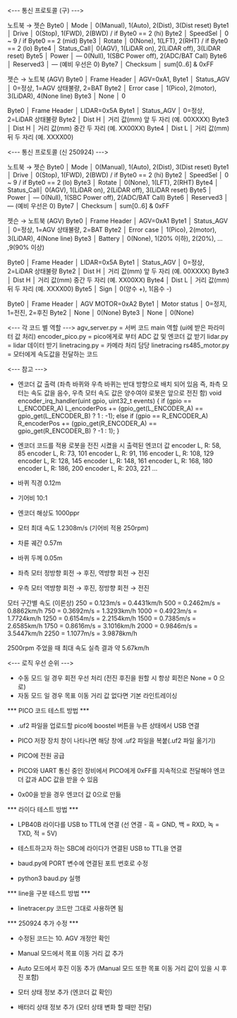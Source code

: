 <--- 통신 프로토콜 (구) --->

노트북 → 젯슨
Byte0 │ Mode       │ 0(Manual), 1(Auto), 2(Dist), 3(Dist reset)
Byte1 │ Drive      │ 0(Stop), 1(FWD), 2(BWD) / if Byte0 == 2 (hi)
Byte2 │ SpeedSel   │ 0 ~ 9                   / if Byte0 == 2 (mid)
Byte3 │ Rotate     │ 0(None), 1(LFT), 2(RHT) / if Byte0 == 2 (lo)
Byte4 │ Status_Call│ 0(AGV), 1(LiDAR on), 2(LiDAR off), 3(LiDAR reset)
Byte5 │ Power      │ —  0(Null), 1(SBC Power off), 2(ADC/BAT Call) 
Byte6 │ Reserved3  │ —  (예비 우선은 0)
Byte7 │ Checksum   │ sum[0..6] & 0xFF 

젯슨 → 노트북 (AGV)
Byte0 │ Frame Header  │ AGV=0xA1, 
Byte1 │ Status_AGV    │ 0=정상, 1=AGV 상태불량, 2=BAT
Byte2 │ Error case    │ 1(Pico), 2(motor), 3(LiDAR), 4(None line)
Byte3 │ None          │ 0

Byte0 │ Frame Header  │ LIDAR=0x5A
Byte1 │ Status_AGV    │ 0=정상, 2=LiDAR 상태불량
Byte2 │ Dist H   │ 거리 값(mm) 앞 두 자리 (예. 00XXXX)
Byte3 │ Dist H   │ 거리 값(mm) 중간 두 자리 (예. XX00XX)
Byte4 │ Dist L   │ 거리 값(mm) 뒤 두 자리 (예. XXXX00)

<--- 통신 프로토콜 (신 250924) --->

노트북 → 젯슨
Byte0 │ Mode       │ 0(Manual), 1(Auto), 2(Dist), 3(Dist reset)
Byte1 │ Drive      │ 0(Stop), 1(FWD), 2(BWD) / if Byte0 == 2 (hi)
Byte2 │ SpeedSel   │ 0 ~ 9                   / if Byte0 == 2 (lo)
Byte3 │ Rotate     │ 0(None), 1(LFT), 2(RHT)
Byte4 │ Status_Call│ 0(AGV), 1(LiDAR on), 2(LiDAR off), 3(LiDAR reset)
Byte5 │ Power      │ —  0(Null), 1(SBC Power off), 2(ADC/BAT Call) 
Byte6 │ Reserved3  │ —  (예비 우선은 0)
Byte7 │ Checksum   │ sum[0..6] & 0xFF 

젯슨 → 노트북 (AGV)
Byte0 │ Frame Header  │ AGV=0xA1
Byte1 │ Status_AGV    │ 0=정상, 1=AGV 상태불량, 2=BAT
Byte2 │ Error case    │ 1(Pico), 2(motor), 3(LiDAR), 4(None line)
Byte3 │ Battery       │ 0(None), 1(20% 이하), 2(20%), ... ,9(90% 이상)

Byte0 │ Frame Header  │ LIDAR=0x5A
Byte1 │ Status_AGV    │ 0=정상, 2=LiDAR 상태불량
Byte2 │ Dist H   │ 거리 값(mm) 앞 두 자리 (예. 00XXXX)
Byte3 │ Dist H   │ 거리 값(mm) 중간 두 자리 (예. XX00XX)
Byte4 │ Dist L   │ 거리 값(mm) 뒤 두 자리 (예. XXXX00)
Byte5 │ Sign     │ 0(양수 +), 1(음수 -)

Byte0 │ Frame Header  │ AGV MOTOR=0xA2
Byte1 │ Motor status  │ 0=정지, 1=전진, 2=후진
Byte2 │ None          │ 0(None)
Byte3 │ None          │ 0(None)

<--- 각 코드 별 역할 --->
agv_server.py = 서버 코드 main 역할 (ui에 받은 파라미터 값 처리)
encoder_pico.py = pico에게로 부터 ADC 값 및 엔코더 값 받기
lidar.py = lidar 데이터 받기
linetracing.py = 카메라 처리 담당 linetracing
rs485_motor.py = 모터에게 속도값을 전달하는 코드


<--- 참고 --->
- 엔코더 값 출력 (좌측 바퀴와 우측 바퀴는 반대 방향으로 배치 되어 있음 즉, 좌측 모터는 속도 값을 음수, 우측 모터 속도 값은 양수여야 로봇은 앞으로 전진 함)
void encoder_irq_handler(uint gpio, uint32_t events)
{
    if (gpio == L_ENCODER_A)
        L_encoderPos += (gpio_get(L_ENCODER_A) == gpio_get(L_ENCODER_B) ? 1 : -1);
    else if (gpio == R_ENCODER_A)
        R_encoderPos += (gpio_get(R_ENCODER_A) == gpio_get(R_ENCODER_B) ? -1 : 1);
}

- 엔코더 코드를 적용 로봇을 전진 시켰을 시 출력된 엔코더 값
encoder L, R: 58, 85
encoder L, R: 73, 101
encoder L, R: 91, 116
encoder L, R: 108, 129
encoder L, R: 128, 145
encoder L, R: 148, 161
encoder L, R: 168, 180
encoder L, R: 186, 200
encoder L, R: 203, 221 ...

- 바퀴 직경 0.12m
- 기어비 10:1
- 엔코더 해상도 1000ppr
- 모터 최대 속도 1.2308m/s (기어비 적용 250rpm)
- 차륜 궤간 0.57m
- 바퀴 두께 0.05m
- 좌측 모터 정방향 회전 → 후진, 역뱡향 회전 → 전진
- 우측 모터 역뱡향 회전 → 후진, 정방향 회전 → 전진

모터 구간별 속도 (이론상)
250 = 0.123m/s = 0.4431km/h
500 = 0.2462m/s = 0.8862km/h
750 = 0.3692m/s = 1.3293km/h
1000 = 0.4923m/s = 1.7724km/h
1250 = 0.6154m/s = 2.2154km/h
1500 = 0.7385m/s = 2.6585km/h
1750 = 0.8616m/s = 3.1016km/h
2000 = 0.9846m/s = 3.5447km/h
2250 = 1.1077m/s = 3.9878km/h

2500rpm 주었을 때 최대 속도 실측 결과 약 5.67km/h

<--- 로직 우선 순위 --->
- 수동 모드 일 경우 회전 우선 처리 (전진 후진을 원할 시 항상 회전은 None = 0 으로)
- 자동 모드 일 경우 목표 이동 거리 값 없다면 기본 라인트레이싱


*** PICO 코드 테스트 방법 ***

- .uf2 파일을 업로드할 pico에 boostel 버튼을 누른 상태에서 USB 연결

- PICO 저장 장치 창이 나타나면 해당 창에 .uf2 파일을 복붙(.uf2 파일 옮기기)

- PICO에 전원 공급

- PICO와 UART 통신 중인 장비에서 PICO에게 0xFF를 지속적으로 전달해야 엔코더 값과 ADC 값을 받을 수 있음

- 0x00을 받을 경우 엔코더 값 0으로 만듦

*** 라이다 테스트 방법 ***

- LPB40B 라이다를 USB to TTL에 연결
(선 연결 - 흑 = GND, 백 = RXD, 녹 = TXD, 적 = 5V)

- 테스트하고자 하는 SBC에 라이다가 연결된 USB to TTL을 연결

- baud.py에 PORT 변수에 연결된 포트 번호로 수정

- python3 baud.py 실행

*** line을 구분 테스트 방법 ***

- linetracer.py 코드만 그대로 사용하면 됨

*** 250924 추가 수정 ***

- 수정된 코드는 10. AGV 개정안 확인

- Manual 모드에서 목표 이동 거리 값 추가

- Auto 모드에서 후진 이동 추가 (Manual 모드 또한 목표 이동 거리 값이 있을 시 후진 포함)

- 모터 상태 정보 추가 (엔코더 값 확인)

- 배터리 상태 정보 추가 (모터 상태 변화 할 때만 전달)
